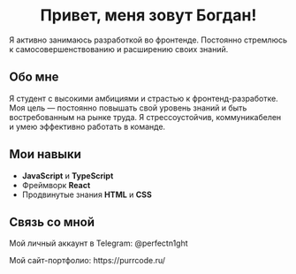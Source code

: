 <!DOCTYPE html>
<html lang="en">
   <head>
      <meta charset="UTF-8" />
      <meta name="viewport" content="width=device-width, initial-scale=1.0" />
   </head>
   <body>
      <div class="container">
         <h1 align="center">Привет, меня зовут Богдан!</h1>
         <p>
            Я активно занимаюсь разработкой во фронтенде. Постоянно стремлюсь к самосовершенствованию и расширению своих
            знаний.
         </p>
         <h2>Обо мне</h2>
         <p>
            Я студент с высокими амбициями и страстью к фронтенд-разработке. Моя цель — постоянно повышать свой уровень
            знаний и быть востребованным на рынке труда. Я стрессоустойчив, коммуникабелен и умею эффективно работать в
            команде.
         </p>
         <h2>Мои навыки</h2>
         <ul>
            <li><b>JavaScript</b> и <b>TypeScript</b></li>
            <li>Фреймворк <b>React</b></li>
            <li>Продвинутые знания <b>HTML</b> и <b>CSS</b></li>
         </ul>
         <h2>Связь со мной</h2>
         <p>Мой личный аккаунт в Telegram: @perfectn1ght</p>
         <p>Мой сайт-портфолио: https://purrcode.ru/</p>
      </div>
   </body>
</html>
